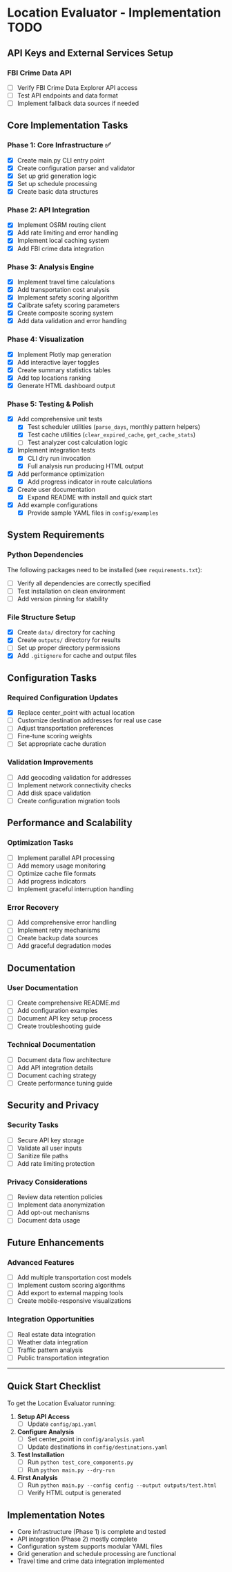 # Location Evaluator - Implementation TODO

## API Keys and External Services Setup


### FBI Crime Data API
- [ ] Verify FBI Crime Data Explorer API access
- [ ] Test API endpoints and data format
- [ ] Implement fallback data sources if needed

## Core Implementation Tasks

### Phase 1: Core Infrastructure ✅
- [x] Create main.py CLI entry point
- [x] Create configuration parser and validator
- [x] Set up grid generation logic
- [x] Set up schedule processing
- [x] Create basic data structures

### Phase 2: API Integration
- [x] Implement OSRM routing client
- [x] Add rate limiting and error handling
- [x] Implement local caching system
- [x] Add FBI crime data integration

### Phase 3: Analysis Engine
- [x] Implement travel time calculations
- [x] Add transportation cost analysis
- [x] Implement safety scoring algorithm
- [x] Calibrate safety scoring parameters
- [x] Create composite scoring system
- [x] Add data validation and error handling

### Phase 4: Visualization
- [x] Implement Plotly map generation
- [x] Add interactive layer toggles
- [x] Create summary statistics tables
- [x] Add top locations ranking
- [x] Generate HTML dashboard output

### Phase 5: Testing & Polish
- [x] Add comprehensive unit tests
  - [x] Test scheduler utilities (`parse_days`, monthly pattern helpers)
  - [x] Test cache utilities (`clear_expired_cache`, `get_cache_stats`)
  - [ ] Test analyzer cost calculation logic
- [x] Implement integration tests
  - [x] CLI dry run invocation
  - [x] Full analysis run producing HTML output
- [x] Add performance optimization
  - [x] Add progress indicator in route calculations
- [x] Create user documentation
  - [x] Expand README with install and quick start
- [x] Add example configurations
  - [x] Provide sample YAML files in `config/examples`

## System Requirements

### Python Dependencies
The following packages need to be installed (see `requirements.txt`):
- [ ] Verify all dependencies are correctly specified
- [ ] Test installation on clean environment
- [ ] Add version pinning for stability

### File Structure Setup
- [x] Create `data/` directory for caching
- [x] Create `outputs/` directory for results
- [ ] Set up proper directory permissions
- [x] Add `.gitignore` for cache and output files

## Configuration Tasks

### Required Configuration Updates
 - [x] Replace center_point with actual location
- [ ] Customize destination addresses for real use case
- [ ] Adjust transportation preferences
- [ ] Fine-tune scoring weights
- [ ] Set appropriate cache duration

### Validation Improvements
- [ ] Add geocoding validation for addresses
- [ ] Implement network connectivity checks
- [ ] Add disk space validation
- [ ] Create configuration migration tools

## Performance and Scalability

### Optimization Tasks
- [ ] Implement parallel API processing
- [ ] Add memory usage monitoring
- [ ] Optimize cache file formats
- [ ] Add progress indicators
- [ ] Implement graceful interruption handling

### Error Recovery
- [ ] Add comprehensive error handling
- [ ] Implement retry mechanisms
- [ ] Create backup data sources
- [ ] Add graceful degradation modes

## Documentation

### User Documentation
- [ ] Create comprehensive README.md
- [ ] Add configuration examples
- [ ] Document API key setup process
- [ ] Create troubleshooting guide

### Technical Documentation
- [ ] Document data flow architecture
- [ ] Add API integration details
- [ ] Document caching strategy
- [ ] Create performance tuning guide

## Security and Privacy

### Security Tasks
- [ ] Secure API key storage
- [ ] Validate all user inputs
- [ ] Sanitize file paths
- [ ] Add rate limiting protection

### Privacy Considerations
- [ ] Review data retention policies
- [ ] Implement data anonymization
- [ ] Add opt-out mechanisms
- [ ] Document data usage

## Future Enhancements

### Advanced Features
- [ ] Add multiple transportation cost models
- [ ] Implement custom scoring algorithms
- [ ] Add export to external mapping tools
- [ ] Create mobile-responsive visualizations

### Integration Opportunities
- [ ] Real estate data integration
- [ ] Weather data integration
- [ ] Traffic pattern analysis
- [ ] Public transportation integration

---

## Quick Start Checklist

To get the Location Evaluator running:

1. **Setup API Access**
   - [ ] Update `config/api.yaml`

2. **Configure Analysis**
   - [ ] Set center_point in `config/analysis.yaml`
   - [ ] Update destinations in `config/destinations.yaml`

3. **Test Installation**
   - [ ] Run `python test_core_components.py`
   - [ ] Run `python main.py --dry-run`

4. **First Analysis**
   - [ ] Run `python main.py --config config --output outputs/test.html`
   - [ ] Verify HTML output is generated

## Implementation Notes
- Core infrastructure (Phase 1) is complete and tested
- API integration (Phase 2) mostly complete
- Configuration system supports modular YAML files
- Grid generation and schedule processing are functional
- Travel time and crime data integration implemented
